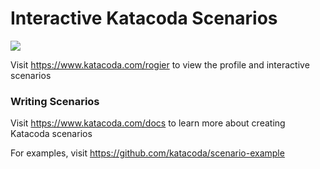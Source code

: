 # Interactive Katacoda Scenarios

[![](http://shields.katacoda.com/katacoda/rogier/count.svg)](https://www.katacoda.com/rogier "Get your profile on Katacoda.com")

Visit https://www.katacoda.com/rogier to view the profile and interactive scenarios

### Writing Scenarios
Visit https://www.katacoda.com/docs to learn more about creating Katacoda scenarios

For examples, visit https://github.com/katacoda/scenario-example
